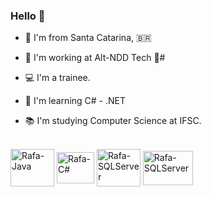 ### Hello 👋

- 📌 I'm from Santa Catarina, 🇧🇷

- 🔭 I'm working at Alt-NDD Tech 🚀#

- 💻 I'm a trainee.

- 🌱 I'm learning C# - .NET

- 📚 I'm studying Computer Science at IFSC.



</div>
<div style="display: inline_block"><br>
  <img align="center" alt="Rafa-Java" height="60" width="70" src="https://cdn.jsdelivr.net/gh/devicons/devicon/icons/java/java-original-wordmark.svg">
  <img align="center" alt="Rafa-C#" height="50" width="60" src="https://cdn.jsdelivr.net/gh/devicons/devicon/icons/csharp/csharp-plain.svg">
  <img align="center" alt="Rafa-SQLServer" height="60" width="70" src="https://cdn.jsdelivr.net/gh/devicons/devicon/icons/microsoftsqlserver/microsoftsqlserver-plain-wordmark.svg">
  <img align="center" alt="Rafa-SQLServer" height="55" width="80" src="https://upload.wikimedia.org/wikipedia/commons/3/38/SQLite370.svg">
</div>

